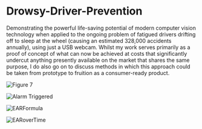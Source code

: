# Drowsy-Driver-Prevention
Demonstrating the powerful life-saving potential of modern computer vision technology when applied to the ongoing problem of fatigued drivers drifting off to sleep at the wheel (causing an estimated 328,000 accidents annually), using just a USB webcam. Whilst my work serves primarily as a proof of concept of what can now be achieved at costs that significantly undercut anything presently available on the market that shares the same purpose, I do also go on to discuss methods in which this approach could be taken from prototype to fruition as a consumer-ready product. 

<p align="center">


![Figure 7](https://user-images.githubusercontent.com/52629191/103778959-f2f62c00-502a-11eb-896a-ed06d7cabf8b.png)


![Alarm Triggered](https://user-images.githubusercontent.com/52629191/103779163-44062000-502b-11eb-9714-febb4e60d554.png)


![EARFormula](https://user-images.githubusercontent.com/52629191/103779462-b971f080-502b-11eb-8998-4199325f7890.png)

![EARoverTime](https://user-images.githubusercontent.com/52629191/103779473-bb3bb400-502b-11eb-9ed9-8830d85868be.png)

</p>
